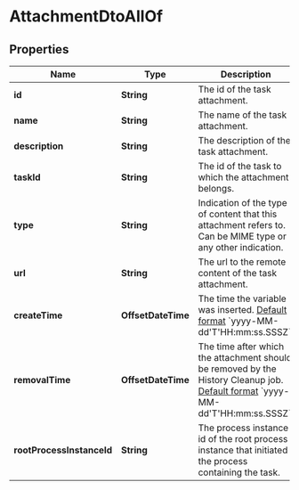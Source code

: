 

# AttachmentDtoAllOf

## Properties

Name | Type | Description | Notes
------------ | ------------- | ------------- | -------------
**id** | **String** | The id of the task attachment. |  [optional]
**name** | **String** | The name of the task attachment. |  [optional]
**description** | **String** | The description of the task attachment. |  [optional]
**taskId** | **String** | The id of the task to which the attachment belongs. |  [optional]
**type** | **String** | Indication of the type of content that this attachment refers to. Can be MIME type or any other indication. |  [optional]
**url** | **String** | The url to the remote content of the task attachment. |  [optional]
**createTime** | **OffsetDateTime** | The time the variable was inserted. [Default format](https://docs.camunda.org/manual/7.18/reference/rest/overview/date-format/) &#x60;yyyy-MM-dd&#39;T&#39;HH:mm:ss.SSSZ&#x60;. |  [optional]
**removalTime** | **OffsetDateTime** | The time after which the attachment should be removed by the History Cleanup job. [Default format](https://docs.camunda.org/manual/7.18/reference/rest/overview/date-format/) &#x60;yyyy-MM-dd&#39;T&#39;HH:mm:ss.SSSZ&#x60;. |  [optional]
**rootProcessInstanceId** | **String** | The process instance id of the root process instance that initiated the process containing the task. |  [optional]




